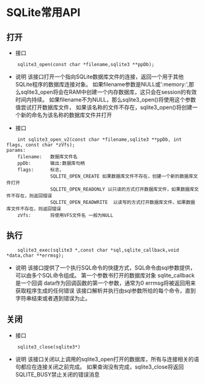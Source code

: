 # SQLite常用API
## 打开
- 接口

```
	sqlite3_open(const char *filename,sqlite3 **ppDb);
```
- 说明
	该接口打开一个指向SQLite数据库文件的连接，返回一个用于其他SQLite程序的数据库连接对象。
	如果filename参数是NULL或':memory:',那么sqlite3_open将会在RAM中创建一个内存数据库，这只会在session的有效时间内持续。
	如果filename不为NULL，那么sqlite3_open()将使用这个参数值尝试打开数据库文件，
	如果该名称的文件不存在，sqlite3_open()将创建一个新的命名为该名称的数据库文件并打开

- 接口
```
	int sqlite3_open_v2(const char *filename,sqlite3 **ppDb, int flags, const char *zVfs);
params:
	filename: 	数据库文件名
	ppDb:		输出:数据库句柄
	flags:		标志，
				SQLITE_OPEN_CREATE 如果数据库文件不存在，创建一个新的数据库文件打开
				SQLITE_OPEN_READONLY 以只读的方式打开数据库文件，如果数据库文件不存在，则返回错误
				SQLITE_OPEN_READWRITE  以读写的方式打开数据库文件，如果数据库文件不存在，则返回错误
	zVfs:		将使用VFS文件名 一般为NULL
```
## 执行

```
	sqlite3_exec(sqlite3 *,const char *sql,sqlite_callback,void *data,char **errmsg);
```
- 说明
	该接口提供了一个执行SQL命令的快捷方式，SQL命令由sql参数提供，可以由多个SQL命令组成。
	第一个参数书打开的数据库对象
	sqlite_callback是一个回调
	data作为回调函数的第一个参数，通常为0
	errmsg将被返回用来获取程序生成的任何错误
	该接口解析并执行由sql参数所给的每个命令，直到字符串结束或者遇到错误为止。

## 关闭
- 接口
```
	sqlite3_close(sqlite3*)
```
- 说明
	该接口关闭以上调用的sqlite3_open打开的数据库，所有与连接相关的语句都应在连接关闭之前完成。
	如果查询没有完成，sqlite3_close将返回SQLITE_BUSY禁止关闭的错误消息

